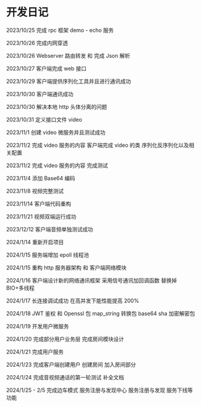 # 开发日记

2023/10/25 完成 rpc 框架 demo - echo 服务

2023/10/26 完成内网穿透

2023/10/26 Webserver 路由转发 和 完成 Json 解析

2023/10/27 客户端完成 web 接口

2023/10/29 客户端提供序列化工具并且进行通讯成功

2023/10/30 客户端通讯成功

2023/10/30 解决本地 http 头体分离的问题

2023/10/31 定义接口文件 video

2023/11/1 创建 video 微服务并且测试成功

2023/11/2 完成 video 服务的内容 客户端完成 video 的类 序列化反序列化以及相关配置

2023/11/2 完成 video 服务的内容 完成测试

2023/11/4 添加 Base64 编码

2023/11/8 视频完整测试

2023/11/14 客户端代码重构

2023/11/21 视频双端运行成功

2023/12/12 客户端音频单独测试成功

2024/1/14 重新开启项目

2024/1/15 服务端增加 epoll 线程池

2024/1/15 重构 http 服务器架构 和 客户端网络模块

2024/1/16 客户端设计新的网络通讯框架 采用信号通讯加回调函数 替换掉 BIO+多线程

2024/1/17 长连接调试成功 在高并发下能性能提高 200%

2024/1/18 JWT 鉴权 和 Openssl 包 map_string 转换包 base64 sha 加密解密包

2024/1/19 开发用户微服务

2024/1/20 完成部分用户业务层 完成房间模块设计

2024/1/21 完成用户服务

2024/1/23 完成客户端创建用户 创建房间 加入房间部分

2024/1/24 完成音视频通话的第一轮测试 补全文档

2024/1/25 - 2/5 完成边车模式 服务注册与发现中心 服务注册与发现 服务下线等功能
